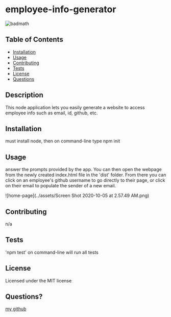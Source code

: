 
  # employee-info-generator
  ![badmath](https://img.shields.io/badge/license-MIT-green)

  ## Table of Contents

  * [Installation](#installation)
  * [Usage](#usage)
  * [Contributing](#contributing)
  * [Tests](#tests)
  * [License](#license)
  * [Questions](#questions)

  ## Description
  This node application lets you easily generate a website to access employee info such as email, id, github, etc. 
  ## Installation
  must install node, then on command-line type npm init
  ## Usage
  answer the prompts provided by the app. You can then open the webpage from the newly created index.html file in the 'dist' folder. From there you can click on an employee's github username to go directly to their page, or click on their email to populate the sender of a new email. 
  
  ![home-page](../assets/Screen Shot 2020-10-05 at 2.57.49 AM.png)
  
  ## Contributing
  n/a
  ## Tests
  'npm test' on command-line will run all tests
  ## License
  Licensed under the MIT license

  ## Questions? 
  [my github](https://www.github.com/itsclairehi)

  
